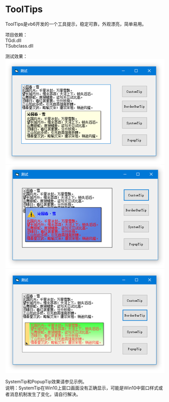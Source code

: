 # ToolTips
 ToolTips是vb6开发的一个工具提示，稳定可靠，外观漂亮，简单易用。   
   
项目依赖：   
TGdi.dll   
TSubclass.dll   
   
测试效果：   
![image](https://github.com/bzmework/ToolTips/blob/master/test1.jpg)      
![image](https://github.com/bzmework/ToolTips/blob/master/test2.jpg)      
![image](https://github.com/bzmework/ToolTips/blob/master/test3.jpg)      
   
SystemTip和PopupTip效果请参见示例。   
说明：SystemTip在Win10上窗口画面没有正确显示，可能是Win10中窗口样式或者消息机制发生了变化，请自行解决。   
   